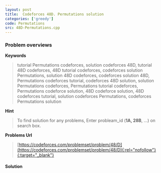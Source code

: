 ```yaml
---
layout: post
title:  Codeforces 48D. Permutations solution
categories: ['greedy']
code: Permutations
src: 48D-Permutations.cpp
---
```

### **Problem overviews**

**Keywords**
> tutorial Permutations codeforces, solution codeforces 48D, tutorial 48D codeforces, 48D tutorial codeforces, codeforces solution Permutations, solution 48D codeforces, codeforces solution 48D, Permutations codeforces tutorial, codeforces 48D solution, solution Permutations codeforces, Permutations tutorial codeforces, Permutations codeforce solution, 48D codeforce solution, 48D codeforces tutorial, solution codeforces Permutations, codeforces Permutations solution

**Hint**
> To find solution for any problems, Enter probleam_id (**1A, 28B**, ...) on search box. 

**Problems Url**
> [https://codeforces.com/problemset/problem/48/D](https://codeforces.com/problemset/problem/48/D){:rel="nofollow"}{:target="_blank"}

#### **Solution**



